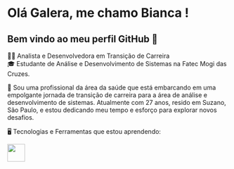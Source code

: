 
# Olá Galera, me chamo Bianca !
## Bem vindo ao meu perfil GitHub 👋

👩‍💻 Analista e Desenvolvedora em Transição de Carreira  
🎓 Estudante de Análise e Desenvolvimento de Sistemas na Fatec Mogi das Cruzes.

💞️ Sou uma profissional da área da saúde que está embarcando em uma empolgante jornada de transição de carreira para a área de análise e desenvolvimento de sistemas. Atualmente com 27 anos, resido em Suzano, São Paulo, e estou dedicando meu tempo e esforço para explorar novos desafios.

🖥️ Tecnologias e Ferramentas que estou aprendendo:

<img loading="lazy" src="https://cdn.jsdelivr.net/gh/devicons/devicon/icons/java/java-original.svg" width="40" height="40"/> 
          




<!---
Bianca-Troiano/Bianca-Troiano is a ✨ special ✨ repository because its `README.md` (this file) appears on your GitHub profile.
You can click the Preview link to take a look at your changes.
--->



